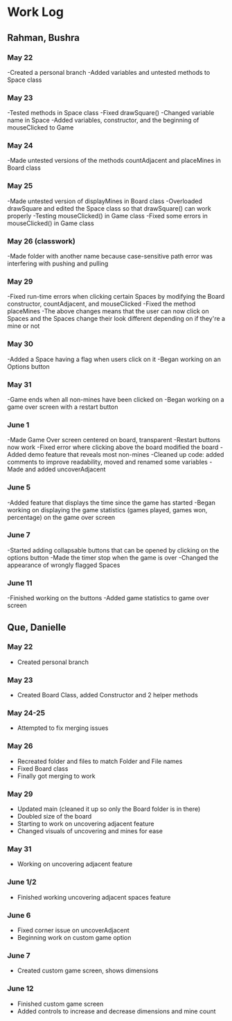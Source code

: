 # Work Log

## Rahman, Bushra

### May 22

-Created a personal branch
-Added variables and untested methods to Space class

### May 23

-Tested methods in Space class
-Fixed drawSquare()
-Changed variable name in Space
-Added variables, constructor, and the beginning of mouseClicked to Game

### May 24
-Made untested versions of the methods countAdjacent and placeMines in Board class

### May 25
-Made untested version of displayMines in Board class
-Overloaded drawSquare and edited the Space class so that drawSquare() can work properly
-Testing mouseClicked() in Game class
-Fixed some errors in mouseClicked() in Game class

### May 26 (classwork)
-Made folder with another name because case-sensitive path error was interfering with pushing and pulling

### May 29
-Fixed run-time errors when clicking certain Spaces by modifying the Board constructor, countAdjacent, and mouseClicked
-Fixed the method placeMines
-The above changes means that the user can now click on Spaces and the Spaces change their look different depending on if they're a mine or not

### May 30
-Added a Space having a flag when users click on it
-Began working on an Options button

### May 31
-Game ends when all non-mines have been clicked on
-Began working on a game over screen with a restart button

### June 1
-Made Game Over screen centered on board, transparent
-Restart buttons now work
-Fixed error where clicking above the board modified the board
-Added demo feature that reveals most non-mines
-Cleaned up code: added comments to improve readability, moved and renamed some variables
-Made and added uncoverAdjacent

### June 5
-Added feature that displays the time since the game has started
-Began working on displaying the game statistics (games played, games won, percentage) on the game over screen

### June 7
-Started adding collapsable buttons that can be opened by clicking on the options button
-Made the timer stop when the game is over
-Changed the appearance of wrongly flagged Spaces

### June 11
-Finished working on the buttons
-Added game statistics to game over screen

## Que, Danielle

### May 22
- Created personal branch

### May 23
- Created Board Class, added Constructor and 2 helper methods

### May 24-25
- Attempted to fix merging issues

### May 26
- Recreated folder and files to match Folder and File names
- Fixed Board class
- Finally got merging to work

### May 29
- Updated main (cleaned it up so only the Board folder is in there)
- Doubled size of the board
- Starting to work on uncovering adjacent feature
- Changed visuals of uncovering and mines for ease

### May 31
- Working on uncovering adjacent feature

### June 1/2
- Finished working uncovering adjacent spaces feature

### June 6
- Fixed corner issue on uncoverAdjacent
- Beginning work on custom game option

### June 7
- Created custom game screen, shows dimensions

### June 12
- Finished custom game screen
- Added controls to increase and decrease dimensions and mine count